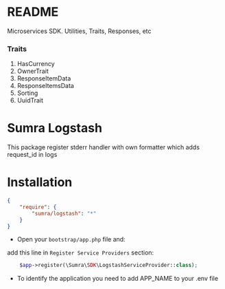 # README #

Microservices SDK. Utilities, Traits, Responses, etc

### Traits ###

1. HasCurrency
2. OwnerTrait
3. ResponseItemData
4. ResponseItemsData
5. Sorting
6. UuidTrait



Sumra Logstash
==========

This package register stderr handler with own formatter which adds request_id in logs

Installation
============

```json
{
    "require": {
        "sumra/logstash": "*"
    }
}
```

- Open your `bootstrap/app.php` file and:

add this line in `Register Service Providers` section:
```php
    $app->register(\Sumra\SDK\LogstashServiceProvider::class);
```

- To identify the application you need to add APP_NAME to your .env file


